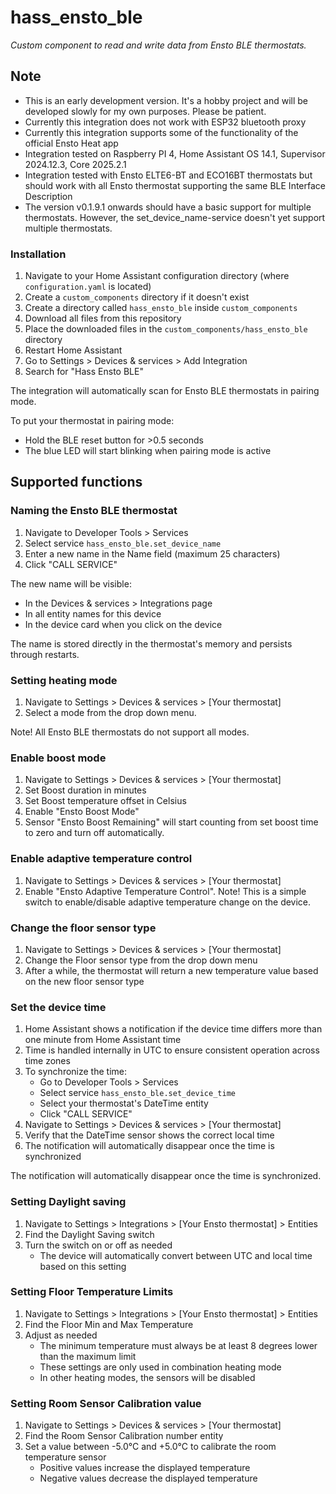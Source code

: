 # hass_ensto_ble
_Custom component to read and write data from Ensto BLE thermostats._

## Note
- This is an early development version. It's a hobby project and will be developed slowly for my own purposes. Please be patient.
- Currently this integration does not work with ESP32 bluetooth proxy
- Currently this integration supports some of the functionality of the official Ensto Heat app
- Integration tested on Raspberry PI 4, Home Assistant OS 14.1, Supervisor 2024.12.3, Core 2025.2.1
- Integration tested with Ensto ELTE6-BT and ECO16BT thermostats but should work with all Ensto thermostat supporting the same BLE Interface Description
- The version v0.1.9.1 onwards should have a basic support for multiple thermostats. However, the set_device_name-service doesn't yet support multiple thermostats.

### Installation

1. Navigate to your Home Assistant configuration directory (where `configuration.yaml` is located)
2. Create a `custom_components` directory if it doesn't exist
3. Create a directory called `hass_ensto_ble` inside `custom_components`
4. Download all files from this repository
5. Place the downloaded files in the `custom_components/hass_ensto_ble` directory
6. Restart Home Assistant
7. Go to Settings > Devices & services > Add Integration
8. Search for "Hass Ensto BLE"

The integration will automatically scan for Ensto BLE thermostats in pairing mode.

To put your thermostat in pairing mode:
- Hold the BLE reset button for >0.5 seconds
- The blue LED will start blinking when pairing mode is active

## Supported functions
### Naming the Ensto BLE thermostat

1. Navigate to Developer Tools > Services
2. Select service `hass_ensto_ble.set_device_name`
3. Enter a new name in the Name field (maximum 25 characters)
4. Click "CALL SERVICE"

The new name will be visible:
- In the Devices & services > Integrations page
- In all entity names for this device
- In the device card when you click on the device

The name is stored directly in the thermostat's memory and persists through restarts.

### Setting heating mode
1. Navigate to Settings > Devices & services > [Your thermostat]
2. Select a mode from the drop down menu.

Note! All Ensto BLE thermostats do not support all modes.

### Enable boost mode
1. Navigate to Settings > Devices & services > [Your thermostat]
2. Set Boost duration in minutes
3. Set Boost temperature offset in Celsius
4. Enable "Ensto Boost Mode"
5. Sensor "Ensto Boost Remaining" will start counting from set boost time to zero and turn off automatically.

### Enable adaptive temperature control
1. Navigate to Settings > Devices & services > [Your thermostat]
2. Enable "Ensto Adaptive Temperature Control". Note! This is a simple switch to enable/disable adaptive temperature change on the device.

### Change the floor sensor type
1. Navigate to Settings > Devices & services > [Your thermostat]
2. Change the Floor sensor type from the drop down menu
3. After a while, the thermostat will return a new temperature value based on the new floor sensor type

### Set the device time
1. Home Assistant shows a notification if the device time differs more than one minute from Home Assistant time
2. Time is handled internally in UTC to ensure consistent operation across time zones
3. To synchronize the time:
   - Go to Developer Tools > Services
   - Select service `hass_ensto_ble.set_device_time`
   - Select your thermostat's DateTime entity
   - Click "CALL SERVICE"
4. Navigate to Settings > Devices & services > [Your thermostat]
5. Verify that the DateTime sensor shows the correct local time
6. The notification will automatically disappear once the time is synchronized

The notification will automatically disappear once the time is synchronized.

### Setting Daylight saving

1. Navigate to Settings > Integrations > [Your Ensto thermostat] > Entities
2. Find the Daylight Saving switch
4. Turn the switch on or off as needed
   - The device will automatically convert between UTC and local time based on this setting

### Setting Floor Temperature Limits
1. Navigate to Settings > Integrations > [Your Ensto thermostat] > Entities
2. Find the Floor Min and Max Temperature
3. Adjust as needed
   - The minimum temperature must always be at least 8 degrees lower than the maximum limit
   - These settings are only used in combination heating mode
   - In other heating modes, the sensors will be disabled

### Setting Room Sensor Calibration value
1. Navigate to Settings > Devices & services > [Your thermostat]
2. Find the Room Sensor Calibration number entity
3. Set a value between -5.0°C and +5.0°C to calibrate the room temperature sensor
   - Positive values increase the displayed temperature
   - Negative values decrease the displayed temperature
